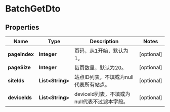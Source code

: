 
# BatchGetDto

## Properties
Name | Type | Description | Notes
------------ | ------------- | ------------- | -------------
**pageIndex** | **Integer** | 页码，从1开始，默认为1。 |  [optional]
**pageSize** | **Integer** | 每页数量，默认为20。 |  [optional]
**siteIds** | **List&lt;String&gt;** | 站点ID列表，不填或为null代表所有站点。 |  [optional]
**deviceIds** | **List&lt;String&gt;** | deviceId列表，不填或为null代表不过滤本字段。 |  [optional]



